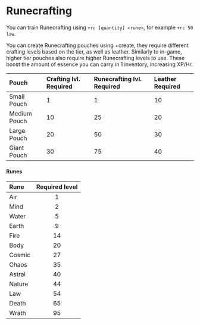 # Runecrafting

You can train Runecrafting using `+rc [quantity] <rune>`, for example `+rc 50 law`.

You can create Runecrafting pouches using +create, they require different crafting levels based on the tier, as well as leather. Similarly to in-game, higher tier pouches also require higher Runecrafting levels to use. These boost the amount of essence you can carry in 1 inventory, increasing XP/Hr.

| **Pouch** | **Crafting lvl. Required** | Runecrafting lvl. Required | Lea**ther Required** |
| :--- | :--- | :--- | :--- |
| Small Pouch | 1 | 1 | 10 |
| Medium Pouch | 10 | 25 | 20 |
| Large Pouch | 20 | 50 | 30 |
| Giant Pouch | 30 | 75 | 40 |

#### Runes

| **Rune** | **Required level** |
| :--- | :---: |
| Air | 1 |
| Mind | 2 |
| Water | 5 |
| Earth | 9 |
| Fire | 14 |
| Body | 20 |
| Cosmic | 27 |
| Chaos | 35 |
| Astral | 40 |
| Nature | 44 |
| Law | 54 |
| Death | 65 |
| Wrath | 95 |

